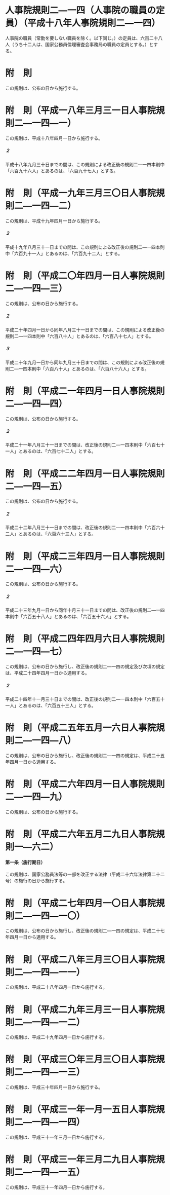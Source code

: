 # 人事院規則二―一四（人事院の職員の定員）（平成十八年人事院規則二―一四）
人事院の職員（常勤を要しない職員を除く。以下同じ。）の定員は、六百二十八人（うち十二人は、国家公務員倫理審査会事務局の職員の定員とする。）とする。
# 附　則
この規則は、公布の日から施行する。
# 附　則（平成一八年三月三一日人事院規則二―一四―一）
この規則は、平成十八年四月一日から施行する。
##### ２
平成十八年九月三十日までの間は、この規則による改正後の規則二―一四本則中「六百九十六人」とあるのは、「六百九十七人」とする。
# 附　則（平成一九年三月三〇日人事院規則二―一四―二）
この規則は、平成十九年四月一日から施行する。
##### ２
平成十九年八月三十一日までの間は、この規則による改正後の規則二―一四本則中「六百九十一人」とあるのは、「六百九十二人」とする。
# 附　則（平成二〇年四月一日人事院規則二―一四―三）
この規則は、公布の日から施行する。
##### ２
平成二十年四月一日から同年八月三十一日までの間は、この規則による改正後の規則二―一四本則中「六百八十人」とあるのは、「六百八十七人」とする。
##### ３
平成二十年九月一日から同年九月三十日までの間は、この規則による改正後の規則二―一四本則中「六百八十人」とあるのは、「六百八十六人」とする。
# 附　則（平成二一年四月一日人事院規則二―一四―四）
この規則は、公布の日から施行する。
##### ２
平成二十一年八月三十一日までの間は、改正後の規則二―一四本則中「六百七十一人」とあるのは、「六百七十二人」とする。
# 附　則（平成二二年四月一日人事院規則二―一四―五）
この規則は、公布の日から施行する。
##### ２
平成二十二年八月三十一日までの間は、改正後の規則二―一四本則中「六百六十二人」とあるのは、「六百六十三人」とする。
# 附　則（平成二三年四月一日人事院規則二―一四―六）
この規則は、公布の日から施行する。
##### ２
平成二十三年九月一日から同年十月三十一日までの間は、改正後の規則二―一四本則中「六百五十八人」とあるのは、「六百五十六人」とする。
# 附　則（平成二四年四月六日人事院規則二―一四―七）
この規則は、公布の日から施行し、改正後の規則二―一四の規定及び次項の規定は、平成二十四年四月一日から適用する。
##### ２
平成二十四年十一月三十日までの間は、改正後の規則二―一四本則中「六百五十一人」とあるのは、「六百五十三人」とする。
# 附　則（平成二五年五月一六日人事院規則二―一四―八）
この規則は、公布の日から施行し、改正後の規則二―一四の規定は、平成二十五年四月一日から適用する。
# 附　則（平成二六年四月一日人事院規則二―一四―九）
この規則は、公布の日から施行する。
# 附　則（平成二六年五月二九日人事院規則一―六二）
#### 第一条（施行期日）
この規則は、国家公務員法等の一部を改正する法律（平成二十六年法律第二十二号）の施行の日から施行する。
# 附　則（平成二七年四月一〇日人事院規則二―一四―一〇）
この規則は、公布の日から施行し、改正後の規則二―一四の規定は、平成二十七年四月一日から適用する。
# 附　則（平成二八年三月三〇日人事院規則二―一四―一一）
この規則は、平成二十八年四月一日から施行する。
# 附　則（平成二九年三月三一日人事院規則二―一四―一二）
この規則は、平成二十九年四月一日から施行する。
# 附　則（平成三〇年三月三〇日人事院規則二―一四―一三）
この規則は、平成三十年四月一日から施行する。
# 附　則（平成三一年一月一五日人事院規則二―一四―一四）
この規則は、平成三十一年三月一日から施行する。
# 附　則（平成三一年三月二九日人事院規則二―一四―一五）
この規則は、平成三十一年四月一日から施行する。
